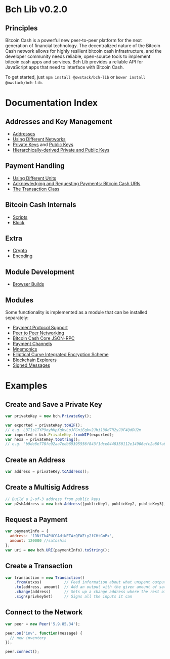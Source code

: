 # Bch Lib v0.2.0

## Principles

Bitcoin Cash is a powerful new peer-to-peer platform for the next generation of financial technology. The decentralized nature of the Bitcoin Cash network allows for highly resilient bitcoin cash infrastructure, and the developer community needs reliable, open-source tools to implement bitcoin cash apps and services. Bch Lib provides a reliable API for JavaScript apps that need to interface with Bitcoin Cash.

To get started, just `npm install @owstack/bch-lib` or `bower install @owstack/bch-lib`.

# Documentation Index

## Addresses and Key Management

* [Addresses](address.md)
* [Using Different Networks](networks.md)
* [Private Keys](privatekey.md) and [Public Keys](publickey.md)
* [Hierarchically-derived Private and Public Keys](hierarchical.md)

## Payment Handling
* [Using Different Units](unit.md)
* [Acknowledging and Requesting Payments: Bitcoin Cash URIs](uri.md)
* [The Transaction Class](transaction.md)

## Bitcoin Cash Internals
* [Scripts](script.md)
* [Block](block.md)

## Extra
* [Crypto](crypto.md)
* [Encoding](encoding.md)

## Module Development
* [Browser Builds](browser.md)

## Modules

Some functionality is implemented as a module that can be installed separately:

* [Payment Protocol Support](https://github.com/owstack/bch-payment-protocol)
* [Peer to Peer Networking](https://github.com/owstack/bch-p2p)
* [Bitcoin Cash Core JSON-RPC](https://github.com/owstack/bitcoind-rpc)
* [Payment Channels](https://github.com/owstack/bch-channel)
* [Mnemonics](https://github.com/owstack/bch-mnemonic)
* [Elliptical Curve Integrated Encryption Scheme](https://github.com/owstack/bch-ecies)
* [Blockchain Explorers](https://github.com/owstack/bch-explorers)
* [Signed Messages](https://github.com/owstack/bch-message)

# Examples

## Create and Save a Private Key

```javascript
var privateKey = new bch.PrivateKey();

var exported = privateKey.toWIF();
// e.g. L3T1s1TYP9oyhHpXgkyLoJFGniEgkv2Jhi138d7R2yJ9F4QdDU2m
var imported = bch.PrivateKey.fromWIF(exported);
var hexa = privateKey.toString();
// e.g. 'b9de6e778fe92aa7edb69395556f843f1dce0448350112e14906efc2a80fa61a'
```

## Create an Address

```javascript
var address = privateKey.toAddress();
```

## Create a Multisig Address

```javascript
// Build a 2-of-3 address from public keys
var p2shAddress = new bch.Address([publicKey1, publicKey2, publicKey3], 2);
```

## Request a Payment

```javascript
var paymentInfo = {
  address: '1DNtTk4PUCGAdiNETAzQFWZiy2fCHtGnPx',
  amount: 120000 //satoshis
};
var uri = new bch.URI(paymentInfo).toString();
```

## Create a Transaction

```javascript
var transaction = new Transaction()
    .from(utxos)          // Feed information about what unspent outputs one can use
    .to(address, amount)  // Add an output with the given amount of satoshis
    .change(address)      // Sets up a change address where the rest of the funds will go
    .sign(privkeySet)     // Signs all the inputs it can
```

## Connect to the Network

```javascript
var peer = new Peer('5.9.85.34');

peer.on('inv', function(message) {
  // new inventory
});

peer.connect();
```
